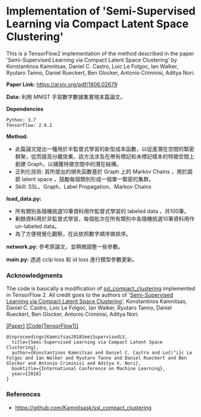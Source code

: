 # Implementation of 'Semi-Supervised Learning via Compact Latent Space Clustering'

This is a TensorFlow2 implementation of the method described in the paper 'Semi-Supervised Learning via Compact Latent Space Clustering' by Konstantinos Kamnitsas, Daniel C. Castro, Loic Le Folgoc, Ian Walker, Ryutaro Tanno, Daniel Rueckert, Ben Glocker, Antonio Criminisi, Aditya Nori.

**Paper Link:** https://arxiv.org/pdf/1806.02679

**Data:** 利用 MNIST 手寫數字數據集實現本篇論文。

**Dependencies**
```
Python: 3.7
TensorFlow: 2.6.2
```

**Method:**
- 此篇論文提出一種用於半監督式學習的新型成本函數，以促進潛在空間的緊密群聚，從而提高分離效果。該方法涉及在帶有標記和未標記樣本的特徵空間上創建 Graph，以捕獲特徵空間中的潛在結構。
- 正則化技術: 其所提出的損失函數基於 Graph 上的 Markov Chains ，用於調節 latent space ，鼓勵每個類別形成一個單一緊密的集群。
- Skill: SSL、Graph、Label Propagation、Markov Chains

**load_data.py:**
- 所有類別各隨機挑選10筆資料用作監督式學習的 labeled data ，共100筆。
- 剰餘資料用於非監督式學習，每個批次在所有類別中各隨機挑選10筆資料用作 un-labeled data。
- 為了方便視覺化觀察，在此依照數字順序做排序。

**network.py:** 參考原論文，並稍微調整一些參數。

**main.py:** 透過 cclp loss 和 id loss 進行模型參數更新。




### Acknowledgments
The code is basically a modification of [ssl_compact_clustering](https://github.com/Kamnitsask/ssl_compact_clustering) implemented in TensorFlow 2. All credit goes to the authors of '[Semi-Supervised Learning via Compact Latent Space Clustering](https://arxiv.org/abs/1806.02679)', Konstantinos Kamnitsas, Daniel C. Castro, Loic Le Folgoc, Ian Walker, Ryutaro Tanno, Daniel Rueckert, Ben Glocker, Antonio Criminisi, Aditya Nori.

[[Paper]](https://arxiv.org/abs/1806.02679) 
[[Code(TensorFlow1)]](https://github.com/Kamnitsask/ssl_compact_clustering)
```
@inproceedings{Kamnitsas2018SemiSupervisedLV,
  title={Semi-Supervised Learning via Compact Latent Space Clustering},
  author={Konstantinos Kamnitsas and Daniel C. Castro and Lo{\"i}c Le Folgoc and Ian Walker and Ryutaro Tanno and Daniel Rueckert and Ben Glocker and Antonio Criminisi and Aditya V. Nori},
  booktitle={International Conference on Machine Learning},
  year={2018}
}
```



### References
- https://github.com/Kamnitsask/ssl_compact_clustering

